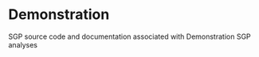 Demonstration
=============

SGP source code and documentation associated with Demonstration SGP analyses